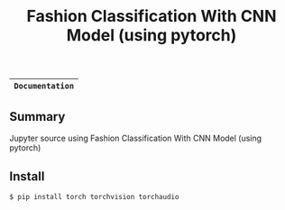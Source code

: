 <div align="center" style="padding:5% 0%">
    <h1>Fashion Classification With CNN Model (using pytorch)</h1>
</div>


**`Documentation`** |
------------------- |

## Summary
Jupyter source using Fashion Classification With CNN Model (using pytorch)

## Install
```
$ pip install torch torchvision torchaudio
```
